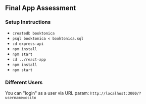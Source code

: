 ## Final App Assessment

### Setup Instructions

- `createdb booktonica`
- `psql booktonica < booktonica.sql`
- `cd express-api`
- `npm install`
- `npm start`
- `cd ../react-app`
- `npm install`
- `npm start`

### Different Users

You can "login" as a user via URL param: `http://localhost:3000/?username=osito`
